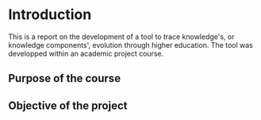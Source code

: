 # Introduction

This is a report on the development of a tool to trace knowledge's, or knowledge components', evolution through higher education.
The tool was developped within an academic project course.

## Purpose of the course

## Objective of the project

